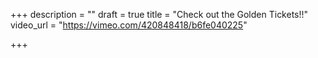 +++
description = ""
draft = true
title = "Check out the Golden Tickets!!"
video_url = "https://vimeo.com/420848418/b6fe040225"

+++
